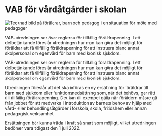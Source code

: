 # VAB för vårdåtgärder i skolan

![Tecknad bild på föräldrar, barn och pedagog i en sitauation för möte med pedagoger](/contentassets/068546043b044026a846f65dfc7a886c/sou-41-2021.jpg?width=150&quality=85)

VAB-utredningen ser över reglerna för tillfällig föräldrapenning. I ett delbetänkande föreslår utredningen hur man kan göra det möjligt för föräldrar att få tillfällig föräldrapenning för att instruera bland annat skolpersonal om egenvård för barn med kronisk sjukdom.

VAB-utredningen ser över reglerna för tillfällig föräldrapenning. I ett delbetänkande föreslår utredningen hur man kan göra det möjligt för föräldrar att få tillfällig föräldrapenning för att instruera bland annat skolpersonal om egenvård för barn med kronisk sjukdom.

Utredningen föreslår att det ska införas en ny ersättning för föräldrar till barn med sjukdom eller funktionsnedsättning som, när det behövs, ger rätt till tillfällig föräldrapenning. Det kan till exempel gälla när föräldern måste gå från jobbet för att medverka i introduktion av barnets behov av hjälp med vård- eller behandlingsåtgärder i förskola, skola, fritidshem eller annan pedagogisk verksamhet.

Ersättningen bör kunna träda i kraft så snart som möjligt, vilket utredningen bedömer vara tidigast den 1 juli 2022.
